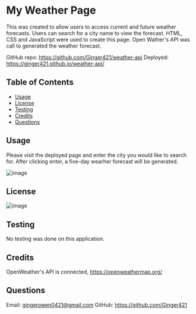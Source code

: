# My Weather Page

This was created to allow users to access current and future weather forecasts. Users can search for a city name to view the forecast. HTML, CSS and JavaScript were used to create this page. Open Wather's API was call to generated the weather forecast.

GitHub repo: https://github.com/Ginger421/weather-api
Deployed: https://ginger421.github.io/weather-api/

## Table of Contents
* [Usage](#usage)
* [License](#license)
* [Testing](#testing)
* [Credits](#credits)
* [Questions](#questions)

## Usage
Please visit the deployed page and enter the city you would like to search for. After clicking enter, a five-day wearher forecast will be generated.

![image](https://github.com/Ginger421/weather-api/assets/101539821/57a2e5e3-2866-44d0-9765-e9ce032d1fd2)


## License
![image](https://user-images.githubusercontent.com/101539821/195421205-75d9058a-9528-4224-8a53-491b47f330e9.png)


## Testing 
No testing was done on this application.

## Credits
OpenWeather's API is connected, https://openweathermap.org/ 

## Questions
Email: gingerowen0421@gmail.com
GitHub: https://github.com/Ginger421
